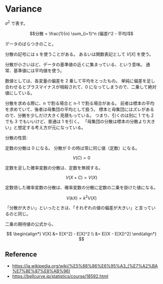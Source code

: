 # Variance

$\sigma^2$ で表す。

$$分散 = \frac{1}{n} \sum_{i=1}^n (偏差i^2 - 平均)$$

データのばらつきのこと。

分散の記号には s を使うことがある。
あるいは関数表記として $V[X]$ を使う。

分散が小さいほど、データの基準値の近くに集まっている、という意味。
通常、基準値には平均値を使う。

数値としては、各変量の偏差を 2 乗して平均をとったもの。
単純に偏差を足し合わせるとプラスマイナスが相殺されて、0 になってしまうので、二乗して絶対値にしている。

分散を求める際に、n で割る場合と n-1 で割る場合がある。
前者は標本の平均を求めていて、後者は母集団の平均として扱う。
標本と母集団にはズレがあるので、分散を少しだけ大きく見積もっている。
つまり、引くのは別に 1 でも 2 でも 3 でもいいけど、普通は 1 を引く。
「母集団の分散は標本の分散より大きい」と想定する考え方が元になっている。

分散の性質:

定数の分散は 0 になる。
分散が 0 の時は常に同じ値（定数）になる。

$$
V(C) = 0
$$

定数を足した確率変数の分散は、定数を無視する。

$$
V(X + C) = V(X)
$$

定数倍した確率変数の分散は、確率変数の分散に定数の二乗を掛けた値になる。

$$
V(kX) = k^2 V(X)
$$

「分散が大きい」といったときは、「それぞれの値の偏差が大きい」と言っているのと同じ。

二乗の期待値の公式から、

$$
\begin{align*}
V[X] &= E[X^2] - E[X]^2 \\
     &= E[(X - E[X])^2]
\end{align*}
$$

## Reference

- https://ja.wikipedia.org/wiki/%E5%88%86%E6%95%A3_(%E7%A2%BA%E7%8E%87%E8%AB%96)
- https://bellcurve.jp/statistics/course/18592.html
